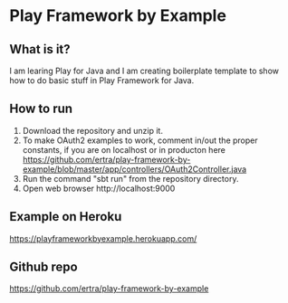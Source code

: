 
# Play Framework by Example

## What is it?
I am learing Play for Java and I am creating boilerplate template
to show how to do basic stuff in Play Framework for Java.

## How to run
1. Download the repository and unzip it.
2. To make OAuth2 examples to work, comment in/out the proper constants, if you are on localhost or in producton here https://github.com/ertra/play-framework-by-example/blob/master/app/controllers/OAuth2Controller.java
3. Run the command "sbt run" from the repository directory.
4. Open web browser http://localhost:9000

## Example on Heroku
https://playframeworkbyexample.herokuapp.com/

## Github repo
https://github.com/ertra/play-framework-by-example


